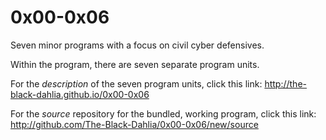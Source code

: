 # 0x00-0x06
Seven minor programs with a focus on civil cyber defensives.

Within the program, there are seven separate program units.

For the _description_ of the seven program units, click this link:
  http://the-black-dahlia.github.io/0x00-0x06

For the _source_ repository for the bundled, working program, click this link:
  http://github.com/The-Black-Dahlia/0x00-0x06/new/source
